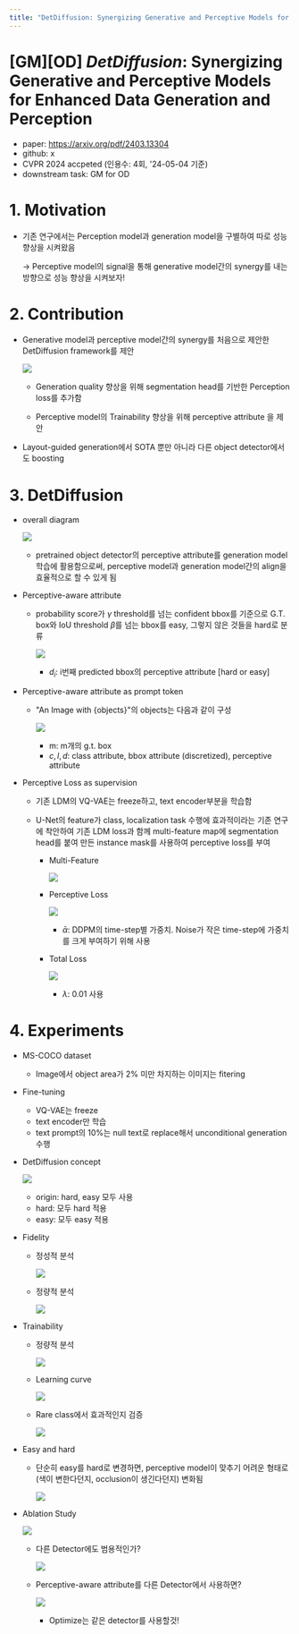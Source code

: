 ```yaml
---
title: "DetDiffusion: Synergizing Generative and Perceptive Models for Enhanced Data Generation and Perception"
---
```

# [GM][OD] *DetDiffusion*: Synergizing Generative and Perceptive Models for Enhanced Data Generation and Perception

- paper: https://arxiv.org/pdf/2403.13304
- github: x
- CVPR 2024 accpeted (인용수: 4회, '24-05-04 기준)
- downstream task: GM for OD

# 1. Motivation

- 기존 연구에서는 Perception model과 generation model을 구별하여 따로 성능 향상을 시켜왔음

  $\to$ Perceptive model의 signal을 통해 generative model간의 synergy를 내는 방향으로 성능 향상을 시켜보자!

# 2. Contribution

- Generative model과 perceptive model간의 synergy를 처음으로 제안한 DetDiffusion framework를 제안

  ![](../images/2024-05-04/image-20240505002728900.png)

  - Generation quality 향상을 위해 segmentation head를 기반한 Perception loss를 추가함

  - Perceptive model의 Trainability 향상을 위해 perceptive attribute 을 제안

- Layout-guided generation에서 SOTA 뿐만 아니라 다른 object detector에서도 boosting 

# 3. DetDiffusion

- overall diagram

  ![](../images/2024-05-04/image-20240505002846346.png)

  - pretrained object detector의 perceptive attribute를 generation model 학습에 활용함으로써, perceptive model과 generation model간의 align을 효율적으로 할 수 있게 됨

- Perceptive-aware attribute

  - probability score가 $\gamma$ threshold를 넘는 confident bbox를 기준으로 G.T. box와 IoU threshold $\beta$를 넘는 bbox를 easy, 그렇지 않은 것들을 hard로 분류

    ![](../images/2024-05-04/image-20240505003123976.png)

    - $d_i$: i번째 predicted bbox의 perceptive attribute [hard or easy]

- Perceptive-aware attribute as prompt token

  - "An Image with {objects}"의 objects는 다음과 같이 구성

    ![](../images/2024-05-04/image-20240505003300819.png)

    - m: m개의 g.t. box
    - $c, l, d$: class attribute, bbox attribute (discretized), perceptive attribute

- Perceptive Loss as supervision

  - 기존 LDM의 VQ-VAE는 freeze하고, text encoder부분을 학습함

  - U-Net의 feature가 class, localization task 수행에 효과적이라는 기존 연구에 착안하여 기존 LDM loss과 함께 multi-feature map에 segmentation head를 붙여 만든 instance mask를 사용하여 perceptive loss를 부여

    - Multi-Feature

      ![](../images/2024-05-04/image-20240505003551086.png)

    - Perceptive Loss

      ![](../images/2024-05-04/image-20240505003610529.png)

      - $\bar{\alpha}$: DDPM의 time-step별 가중치. Noise가 작은 time-step에 가중치를 크게 부여하기 위해 사용

    - Total Loss

      ![](../images/2024-05-04/image-20240505003724109.png)

      - $\lambda$: 0.01 사용

# 4. Experiments

- MS-COCO dataset

  - Image에서 object area가 2% 미만 차지하는 이미지는 fitering

- Fine-tuning

  - VQ-VAE는 freeze
  - text encoder만 학습
  - text prompt의 10%는 null text로 replace해서 unconditional generation 수행

- DetDiffusion concept

  ![](../images/2024-05-04/image-20240505004032234.png)

  - origin: hard, easy 모두 사용
  - hard: 모두 hard 적용
  - easy: 모두 easy 적용

- Fidelity

  - 정성적 분석

    ![](../images/2024-05-04/image-20240505004114006.png)

  - 정량적 분석

    ![](../images/2024-05-04/image-20240505004137316.png)

- Trainability

  - 정량적 분석

    ![](../images/2024-05-04/image-20240505004202919.png)

  - Learning curve

    ![](../images/2024-05-04/image-20240505004302351.png)

  - Rare class에서 효과적인지 검증

    ![](../images/2024-05-04/image-20240505004449895.png)

- Easy and hard

  - 단순히 easy를 hard로 변경하면, perceptive model이 맞추기 어려운 형태로 (색이 변한다던지, occlusion이 생긴다던지) 변화됨

    ![](../images/2024-05-04/image-20240505004418363.png)

- Ablation Study

  ![](../images/2024-05-04/image-20240505004510646.png)

  - 다른 Detector에도 범용적인가?

    ![](../images/2024-05-04/image-20240505004537215.png)

  - Perceptive-aware attribute를 다른 Detector에서 사용하면?

    ![](../images/2024-05-04/image-20240505004614241.png)

    - Optimize는 같은 detector를 사용할것!
